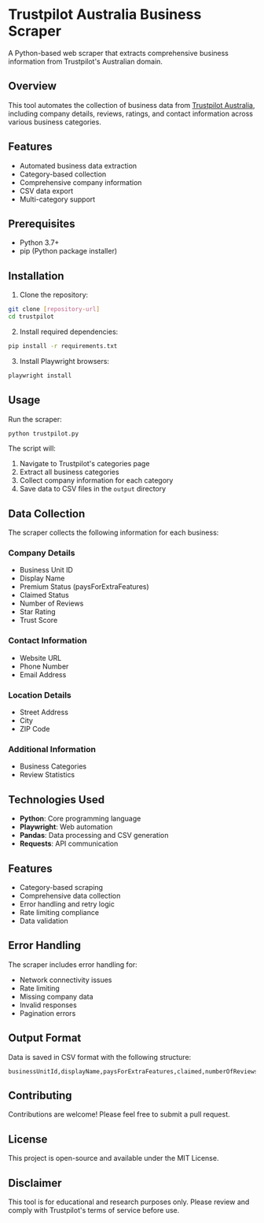 # Trustpilot Australia Business Scraper

A Python-based web scraper that extracts comprehensive business information from Trustpilot's Australian domain.

## Overview

This tool automates the collection of business data from [Trustpilot Australia](https://au.trustpilot.com), including company details, reviews, ratings, and contact information across various business categories.

## Features

- Automated business data extraction
- Category-based collection
- Comprehensive company information
- CSV data export
- Multi-category support

## Prerequisites

- Python 3.7+
- pip (Python package installer)

## Installation

1. Clone the repository:
```bash
git clone [repository-url]
cd trustpilot
```

2. Install required dependencies:
```bash
pip install -r requirements.txt
```

3. Install Playwright browsers:
```bash
playwright install
```

## Usage

Run the scraper:
```bash
python trustpilot.py
```

The script will:
1. Navigate to Trustpilot's categories page
2. Extract all business categories
3. Collect company information for each category
4. Save data to CSV files in the `output` directory

## Data Collection

The scraper collects the following information for each business:

### Company Details
- Business Unit ID
- Display Name
- Premium Status (paysForExtraFeatures)
- Claimed Status
- Number of Reviews
- Star Rating
- Trust Score

### Contact Information
- Website URL
- Phone Number
- Email Address

### Location Details
- Street Address
- City
- ZIP Code

### Additional Information
- Business Categories
- Review Statistics

## Technologies Used

- **Python**: Core programming language
- **Playwright**: Web automation
- **Pandas**: Data processing and CSV generation
- **Requests**: API communication

## Features

- Category-based scraping
- Comprehensive data collection
- Error handling and retry logic
- Rate limiting compliance
- Data validation

## Error Handling

The scraper includes error handling for:
- Network connectivity issues
- Rate limiting
- Missing company data
- Invalid responses
- Pagination errors

## Output Format

Data is saved in CSV format with the following structure:
```csv
businessUnitId,displayName,paysForExtraFeatures,claimed,numberOfReviews,stars,website,phone,email,address,city,zipCode,trustScore,categories
```

## Contributing

Contributions are welcome! Please feel free to submit a pull request.

## License

This project is open-source and available under the MIT License.

## Disclaimer

This tool is for educational and research purposes only. Please review and comply with Trustpilot's terms of service before use.
